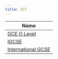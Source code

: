 ```yaml
---
title: ICT
---
```


| Name |
| ---- |
| [GCE O Level](gce-o-level) |
| [IGCSE](igcse) |
| [International GCSE](international-gcse) |
